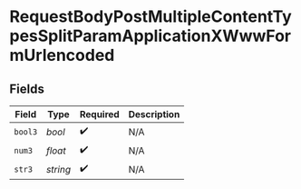 # RequestBodyPostMultipleContentTypesSplitParamApplicationXWwwFormUrlencoded


## Fields

| Field              | Type               | Required           | Description        |
| ------------------ | ------------------ | ------------------ | ------------------ |
| `bool3`            | *bool*             | :heavy_check_mark: | N/A                |
| `num3`             | *float*            | :heavy_check_mark: | N/A                |
| `str3`             | *string*           | :heavy_check_mark: | N/A                |